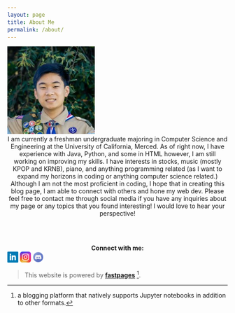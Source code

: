 ```yaml
---
layout: page
title: About Me
permalink: /about/
---
```

<style>
    div.container {
      display:inline-block;
    }
</style>
  
<img src="/images/1639620595159.jpg" class="center">

<div style="text-align: center">I am currently a freshman undergraduate majoring in Computer Science and Engineering at the University of California, Merced.
As of right now, I have experience with Java, Python, and some in HTML however, I am still working on improving my skills. I have interests
in stocks, music (mostly KPOP and KRNB), piano, and anything programming related (as I want to expand my horizons in coding or 
anything computer science related.) Although I am not the most proficient in coding, I hope that in creating this blog page,
I am able to connect with others and hone my web dev. Please feel free to contact me through social media if you have any inquiries about my page
or any topics that you found interesting! I would love to hear your perspective!</div> 

<br></br>
<div style="text-align: center"><b>Connect with me:</b></div>


<div class="container">
  <a href="https://www.linkedin.com/in/alberthoo/"><img src="/images/58e91afdeb97430e81906504.png" width="25" height="25"></a>
</div>
<div class="container">
  <a href="https://https://www.instagram.com/albrthoo/"><img src="/images/instagram-new-flat.png" width="25" height="25"></a>
</div>
<div class="container">
  <a href="https://www.discordapp.com/users/384835156503953410/"><img src="/images/discord-logo-logodownload-download-logotipos-1.png" width="25" height="25"></a>
</div>

> This website is powered by **[fastpages](https://github.com/fastai/fastpages)** [^1].

[^1]:a blogging platform that natively supports Jupyter notebooks in addition to other formats.
